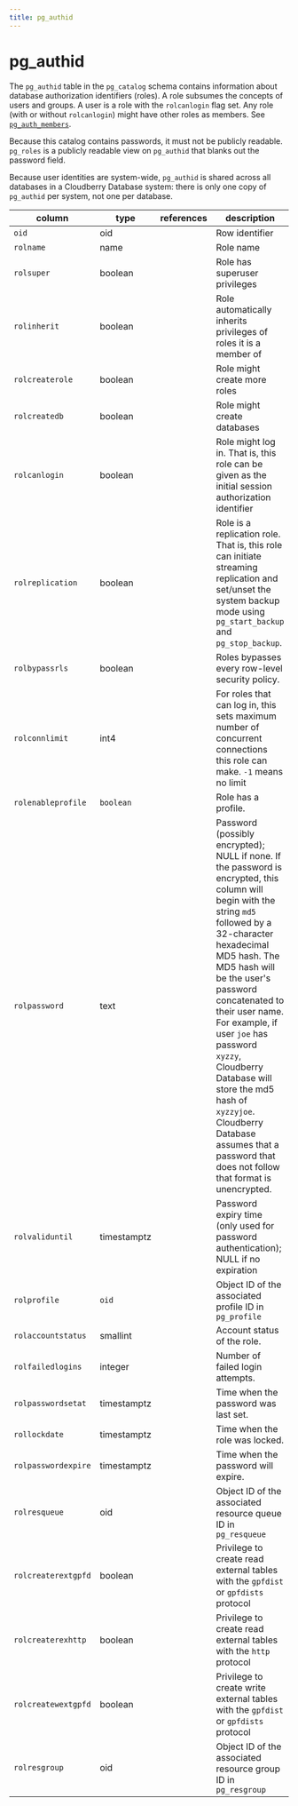 ```yaml
---
title: pg_authid
---
```


# pg_authid

The `pg_authid` table in the `pg_catalog` schema contains information about database authorization identifiers (roles). A role subsumes the concepts of users and groups. A user is a role with the `rolcanlogin` flag set. Any role (with or without `rolcanlogin`) might have other roles as members. See [`pg_auth_members`](/docs/sys-catalogs/sys-tables/sys-tbl-pg-auth-members.md).

Because this catalog contains passwords, it must not be publicly readable. `pg_roles` is a publicly readable view on `pg_authid` that blanks out the password field.

Because user identities are system-wide, `pg_authid` is shared across all databases in a Cloudberry Database system: there is only one copy of `pg_authid` per system, not one per database.

|column|type|references|description|
|------|----|----------|-----------|
|`oid`|oid| |Row identifier|
|`rolname`|name| |Role name|
|`rolsuper`|boolean| |Role has superuser privileges|
|`rolinherit`|boolean| |Role automatically inherits privileges of roles it is a member of|
|`rolcreaterole`|boolean| |Role might create more roles|
|`rolcreatedb`|boolean| |Role might create databases|
|`rolcanlogin`|boolean| |Role might log in. That is, this role can be given as the initial session authorization identifier|
|`rolreplication`|boolean| |Role is a replication role. That is, this role can initiate streaming replication and set/unset the system backup mode using `pg_start_backup` and `pg_stop_backup`.|
|`rolbypassrls`|boolean| |Roles bypasses every row-level security policy.|
|`rolconnlimit`|int4| |For roles that can log in, this sets maximum number of concurrent connections this role can make. `-1` means no limit|
| `rolenableprofile` | `boolean` |  | Role has a profile. |
|`rolpassword`|text| |Password (possibly encrypted); NULL if none. If the password is encrypted, this column will begin with the string `md5` followed by a 32-character hexadecimal MD5 hash. The MD5 hash will be the user's password concatenated to their user name. For example, if user `joe` has password `xyzzy`, Cloudberry Database will store the md5 hash of `xyzzyjoe`. Cloudberry Database assumes that a password that does not follow that format is unencrypted.|
|`rolvaliduntil`|timestamptz| |Password expiry time (only used for password authentication); NULL if no expiration|
| `rolprofile` | `oid` |  | Object ID of the associated profile ID in `pg_profile` |
| `rolaccountstatus` | smallint |  | Account status of the role. |
| `rolfailedlogins` | integer | | Number of failed login attempts. |
| `rolpasswordsetat` | timestamptz | | Time when the password was last set. |
| `rollockdate`  | timestamptz | | Time when the role was locked. |
| `rolpasswordexpire` | timestamptz | | Time when the password will expire. |
|`rolresqueue`|oid| |Object ID of the associated resource queue ID in `pg_resqueue` |
|`rolcreaterextgpfd`|boolean| |Privilege to create read external tables with the `gpfdist` or `gpfdists` protocol|
|`rolcreaterexhttp`|boolean| |Privilege to create read external tables with the `http` protocol|
|`rolcreatewextgpfd`|boolean| |Privilege to create write external tables with the `gpfdist` or `gpfdists` protocol|
|`rolresgroup`|oid| |Object ID of the associated resource group ID in `pg_resgroup` |
